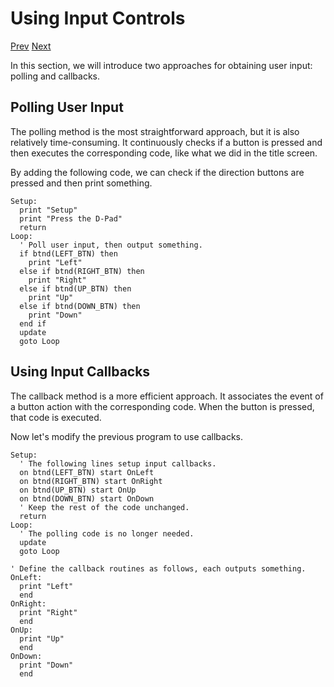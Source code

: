 # Using Input Controls

[Prev]() [Next]()

In this section, we will introduce two approaches for obtaining user input: polling and callbacks.

## Polling User Input

The polling method is the most straightforward approach, but it is also relatively time-consuming. It continuously checks if a button is pressed and then executes the corresponding code, like what we did in the title screen.

By adding the following code, we can check if the direction buttons are pressed and then print something.

```basic
Setup:
  print "Setup"
  print "Press the D-Pad"
  return
Loop:
  ' Poll user input, then output something.
  if btnd(LEFT_BTN) then
    print "Left"
  else if btnd(RIGHT_BTN) then
    print "Right"
  else if btnd(UP_BTN) then
    print "Up"
  else if btnd(DOWN_BTN) then
    print "Down"
  end if
  update
  goto Loop
```
<!-- prg
!edit, run, title="Polling user input", style=""
join start Title
goto Game
end

Title:
  begin do
    locate 2, 5
    print "Minimal Program"

    Blink:
      locate 4, 16
      print "Press Start";
      wait 1
      locate 4, 16
      print "           ";
      wait 1
      if btn(START_BTN) then
        end
      end if
      update
      goto Blink
      end
  end do

Game:
  begin do
    cls
    gosub Setup
    goto Loop
    end

    Setup:
      print "Setup"
      print "Press the D-Pad"
      return
    Loop:
      ' Poll user input, then output something.
      if btnd(LEFT_BTN) then
        print "Left"
      else if btnd(RIGHT_BTN) then
        print "Right"
      else if btnd(UP_BTN) then
        print "Up"
      else if btnd(DOWN_BTN) then
        print "Down"
      end if
      update
      goto Loop
  end do
-->

## Using Input Callbacks

The callback method is a more efficient approach. It associates the event of a button action with the corresponding code. When the button is pressed, that code is executed.

Now let's modify the previous program to use callbacks.

```basic
Setup:
  ' The following lines setup input callbacks.
  on btnd(LEFT_BTN) start OnLeft
  on btnd(RIGHT_BTN) start OnRight
  on btnd(UP_BTN) start OnUp
  on btnd(DOWN_BTN) start OnDown
  ' Keep the rest of the code unchanged.
  return
Loop:
  ' The polling code is no longer needed.
  update
  goto Loop

' Define the callback routines as follows, each outputs something.
OnLeft:
  print "Left"
  end
OnRight:
  print "Right"
  end
OnUp:
  print "Up"
  end
OnDown:
  print "Down"
  end
```
<!-- prg
!edit, run, title="Using input callback", style=""
join start Title
goto Game
end

Title:
  begin do
    locate 2, 5
    print "Minimal Program"

    Blink:
      locate 4, 16
      print "Press Start";
      wait 1
      locate 4, 16
      print "           ";
      wait 1
      if btn(START_BTN) then
        end
      end if
      update
      goto Blink
      end
  end do

Game:
  begin do
    cls
    gosub Setup
    goto Loop

    Setup:
      ' The following lines setup input callbacks.
      on btnd(LEFT_BTN) start OnLeft
      on btnd(RIGHT_BTN) start OnRight
      on btnd(UP_BTN) start OnUp
      on btnd(DOWN_BTN) start OnDown
      print "Setup"
      print "Press the D-Pad"
      return
    Loop:
      ' The polling code is no longer needed.
      update
      goto Loop

    ' Define the callback routines as follows, each outputs something.
    OnLeft:
      print "Left"
      end
    OnRight:
      print "Right"
      end
    OnUp:
      print "Up"
      end
    OnDown:
      print "Down"
      end
    end
  end do
-->

